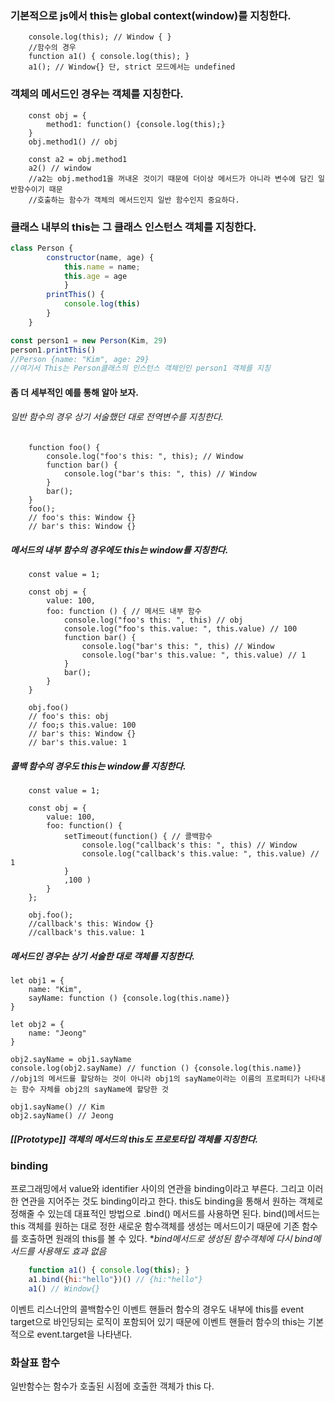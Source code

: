 
### 기본적으로 js에서 this는 global context(window)를 지칭한다.


```
	console.log(this); // Window { }
	//함수의 경우
	function a1() { console.log(this); }
	a1(); // Window{} 단, strict 모드에서는 undefined
```

### 객체의 메서드인 경우는 객체를 지칭한다.

```
	const obj = {
		method1: function() {console.log(this);}
	}
	obj.method1() // obj
	
	const a2 = obj.method1
	a2() // window
	//a2는 obj.method1을 꺼내온 것이기 때문에 더이상 메서드가 아니라 변수에 담긴 일반함수이기 때문
	//호출하는 함수가 객체의 메서드인지 일반 함수인지 중요하다.

```
### 클래스 내부의 this는 그 클래스 인스턴스 객체를 지칭한다.
``` js
class Person {
		constructor(name, age) {
			this.name = name;
			this.age = age
			}
		printThis() {
			console.log(this)
		}
	}

const person1 = new Person(Kim, 29)
person1.printThis()
//Person {name: "Kim", age: 29} 
//여기서 This는 Person클래스의 인스턴스 객체인인 person1 객체를 지칭
```
#### 좀 더 세부적인 예를 통해 알아 보자.
###### 일반 함수의 경우 상기 서술했던 대로 전역변수를 지칭한다.

```
	function foo() {
		console.log("foo's this: ", this); // Window
		function bar() {
			console.log("bar's this: ", this) // Window
		}
		bar();
	}
	foo();
	// foo's this: Window {}
	// bar's this: Window {}
```

##### 메서드의 내부 함수의 경우에도 this는 window를 지칭한다.

```
	const value = 1;
	
	const obj = {
		value: 100,
		foo: function () { // 메서드 내부 함수
			console.log("foo's this: ", this) // obj
			console.log("foo's this.value: ", this.value) // 100
			function bar() {
				console.log("bar's this: ", this) // Window
				console.log("bar's this.value: ", this.value) // 1
			}
			bar();
		}
	}
	
	obj.foo()
	// foo's this: obj
	// foo;s this.value: 100
	// bar's this: Window {}
	// bar's this.value: 1
```

##### 콜백 함수의 경우도 this는 window를 지칭한다.

```
	const value = 1;
	
	const obj = {
		value: 100,
		foo: function() {
			setTimeout(function() { // 콜백함수
				console.log("callback's this: ", this) // Window
				console.log("callback's this.value: ", this.value) // 1
			}
			,100 )
		}
	};
	
	obj.foo();
	//callback's this: Window {}
	//callback's this.value: 1
```

##### 메서드인 경우는 상기 서술한 대로 객체를 지칭한다.

```
let obj1 = {
	name: "Kim",
	sayName: function () {console.log(this.name)}
}

let obj2 = {
	name: "Jeong"
}

obj2.sayName = obj1.sayName
console.log(obj2.sayName) // function () {console.log(this.name)}
//obj1의 메서드를 할당하는 것이 아니라 obj1의 sayName이라는 이름의 프로퍼티가 나타내는 함수 자체를 obj2의 sayName에 할당한 것

obj1.sayName() // Kim
obj2.sayName() // Jeong

```
##### [[Prototype]] 객체의 메서드의 this도 프로토타입 객체를 지칭한다.

### binding

프로그래밍에서 value와 identifier 사이의 연관을 binding이라고 부른다. 그리고 이러한 연관을 지어주는 것도 binding이라고 한다. this도 binding을 통해서 원하는 객체로 정해줄 수 있는데 대표적인 방법으로 .bind() 메서드를 사용하면 된다. bind()메서드는 this 객체를 원하는 대로 정한 새로운 함수객체를 생성는 메서드이기 때문에 기존 함수를 호출하면 원래의 this를 볼 수 있다.
\**bind메서드로 생성된 함수객체에 다시 bind메서드를 사용해도 효과 없음*

```js
	function a1() { console.log(this); }
	a1.bind({hi:"hello"})() // {hi:"hello"}
	a1() // Window{}
```

이벤트 리스너안의 콜백함수인 이벤트 핸들러 함수의 경우도 내부에 this를 event target으로 바인딩되는 로직이 포함되어 있기 때문에 이벤트 핸들러 함수의 this는 기본적으로 event.target을 나타낸다.

### 화살표 함수

일반함수는 함수가 호출된 시점에 호출한 객체가 this 다. 